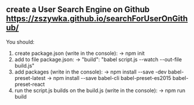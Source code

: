 create a User Search Engine on Github 
https://zszywka.github.io/searchForUserOnGithub/
-----------------------------------------------------------------------------------------------------------------------------
You should:
1. create package.json (write in the console):
-> npm init
2. add to file package.json:
-> "build": "babel script.js --watch --out-file build.js"
3. add packages (write in the console):
-> npm install --save -dev babel-preset-latest
-> npm install --save babel-cli babel-preset-es2015 babel-preset-react
4. run the script.js builds on the build.js (write in the console):
-> npm run build
